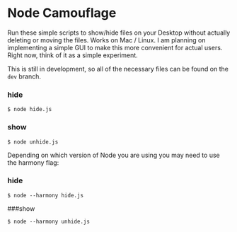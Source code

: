 # Node Camouflage

Run these simple scripts to show/hide files on your Desktop without actually deleting or moving the files. Works on Mac / Linux. I am planning on implementing a simple GUI to make this more convenient for actual users. Right now, think of it as a simple experiment.

This is still in development, so all of the necessary files can be found on the `dev` branch.

### hide

```
$ node hide.js
```

### show

```
$ node unhide.js
```

Depending on which version of Node you are using you may need to use the harmony flag:

### hide

```
$ node --harmony hide.js
```

###show

```
$ node --harmony unhide.js
```